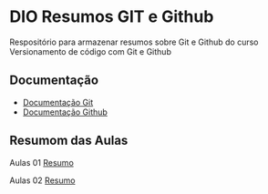 # DIO Resumos GIT e Github
Respositório para armazenar resumos sobre Git e Github do curso Versionamento de código com Git e Github 

## Documentação
- [Documentação Git](https://git-scb.com/doc)
 - [Documentação Github](https://docs.github.com/)

 ## Resumom das Aulas
 
 Aulas 01 [Resumo]()
 
Aulas 02 [Resumo]()